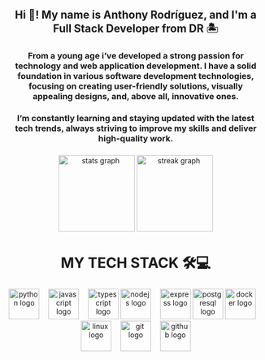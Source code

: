 <h2 align="center">Hi 👋! My name is Anthony Rodríguez, and I'm a Full Stack Developer from DR 🏝️</h2>

###

<h3 align="center">From a young age i’ve developed a strong passion for technology and web application development. I have a solid foundation in various software development technologies, focusing on creating user-friendly solutions, visually appealing designs, and, above all, innovative ones.</h3>

<h3 align="center">I’m constantly learning and staying updated with the latest tech trends, always striving to improve my skills and deliver high-quality work.</h3>

###

<div align="center">
  <img src="https://github-readme-stats.vercel.app/api?username=AnthonyRodriguez0506&hide_title=false&hide_rank=false&show_icons=true&include_all_commits=true&count_private=true&disable_animations=false&theme=github_dark&locale=en&hide_border=false" height="150" alt="stats graph"  />
  <img src="https://streak-stats.demolab.com?user=AnthonyRodriguez0506&locale=en&mode=daily&theme=github_dark&hide_border=false&border_radius=5" height="150" alt="streak graph"  />
</div>

###

<h1 align="center">MY TECH STACK 🛠💻</h1>

###

<div align="center">
  <img src="https://skillicons.dev/icons?i=python" height="60" alt="python logo" />
  <img width="10" />
  <img src="https://skillicons.dev/icons?i=js" height="60" alt="javascript logo" />
  <img width="10" />
  <img src="https://skillicons.dev/icons?i=ts" height="60" alt="typescript logo" />
  <img src="https://skillicons.dev/icons?i=nodejs" height="60" alt="nodejs logo" />
  <img width="10" />
  <img src="https://skillicons.dev/icons?i=express" height="60" alt="express logo" />
  <img src="https://skillicons.dev/icons?i=postgres" height="60" alt="postgresql logo" />
  <img src="https://skillicons.dev/icons?i=docker" height="60" alt="docker logo" />
  <img width="10" />
  <img src="https://skillicons.dev/icons?i=linux" height="60" alt="linux logo" />
  <img width="10" />
  <img src="https://skillicons.dev/icons?i=git" height="60" alt="git logo" />
  <img width="10" />
  <img src="https://skillicons.dev/icons?i=github" height="60" alt="github logo" />
</div>

###
